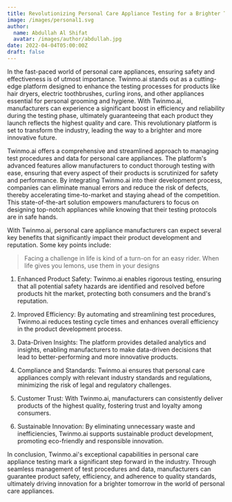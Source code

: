 ```yaml
---
title: Revolutionizing Personal Care Appliance Testing for a Brighter Tomorrow.
image: /images/personal1.svg
author:
  name: Abdullah Al Shifat
  avatar: /images/author/abdullah.jpg
date: 2022-04-04T05:00:00Z
draft: false
---
```


In the fast-paced world of personal care appliances, ensuring safety and effectiveness is of utmost importance. Twinmo.ai stands out as a cutting-edge platform designed to enhance the testing processes for products like hair dryers, electric toothbrushes, curling irons, and other appliances essential for personal grooming and hygiene. With Twinmo.ai, manufacturers can experience a significant boost in efficiency and reliability during the testing phase, ultimately guaranteeing that each product they launch reflects the highest quality and care. This revolutionary platform is set to transform the industry, leading the way to a brighter and more innovative future.

Twinmo.ai offers a comprehensive and streamlined approach to managing test procedures and data for personal care appliances. The platform's advanced features allow manufacturers to conduct thorough testing with ease, ensuring that every aspect of their products is scrutinized for safety and performance. By integrating Twinmo.ai into their development process, companies can eliminate manual errors and reduce the risk of defects, thereby accelerating time-to-market and staying ahead of the competition. This state-of-the-art solution empowers manufacturers to focus on designing top-notch appliances while knowing that their testing protocols are in safe hands.

With Twinmo.ai, personal care appliance manufacturers can expect several key benefits that significantly impact their product development and reputation. Some key points include:

<Blockquote name="!Alexender Smith">
  Facing a challenge in life is kind of a turn-on for an easy rider. When life gives you lemons, use them in your designs
</Blockquote>

1. Enhanced Product Safety: Twinmo.ai enables rigorous testing, ensuring that all potential safety hazards are identified and resolved before products hit the market, protecting both consumers and the brand's reputation.

2. Improved Efficiency: By automating and streamlining test procedures, Twinmo.ai reduces testing cycle times and enhances overall efficiency in the product development process.

3. Data-Driven Insights: The platform provides detailed analytics and insights, enabling manufacturers to make data-driven decisions that lead to better-performing and more innovative products.

4. Compliance and Standards: Twinmo.ai ensures that personal care appliances comply with relevant industry standards and regulations, minimizing the risk of legal and regulatory challenges.

5. Customer Trust: With Twinmo.ai, manufacturers can consistently deliver products of the highest quality, fostering trust and loyalty among consumers.

6. Sustainable Innovation: By eliminating unnecessary waste and inefficiencies, Twinmo.ai supports sustainable product development, promoting eco-friendly and responsible innovation.

In conclusion, Twinmo.ai's exceptional capabilities in personal care appliance testing mark a significant step forward in the industry. Through seamless management of test procedures and data, manufacturers can guarantee product safety, efficiency, and adherence to quality standards, ultimately driving innovation for a brighter tomorrow in the world of personal care appliances.
